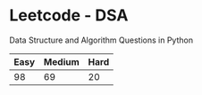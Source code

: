 # Leetcode - DSA

Data Structure and Algorithm Questions in Python

| Easy   |  Medium  | Hard |
|--------|----------|------|
|   98   |    69    |  20  |
